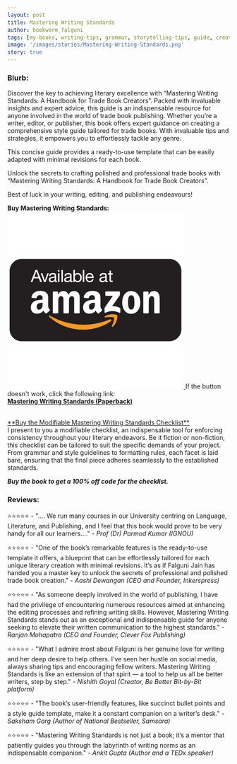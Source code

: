 ```yaml
---
layout: post
title: Mastering Writing Standards
author: bookworm_falguni
tags: [my-books, writing-tips, grammar, storytelling-tips, guide, creative-writing]
image: '/images/stories/Mastering-Writing-Standards.png'
story: true
---
```

### **Blurb:**

Discover the key to achieving literary excellence with “Mastering Writing Standards: A Handbook for Trade Book Creators”. Packed with invaluable insights and expert advice, this guide is an indispensable resource for anyone involved in the world of trade book publishing. Whether you’re a writer, editor, or publisher, this book offers expert guidance on creating a comprehensive style guide tailored for trade books. With invaluable tips and strategies, it empowers you to effortlessly tackle any genre. 

This concise guide provides a ready-to-use template that can be easily adapted with minimal revisions for each book. 

Unlock the secrets to crafting polished and professional trade books with “Mastering Writing Standards: A Handbook for Trade Book Creators”.

Best of luck in your writing, editing, and publishing endeavours!

**Buy Mastering Writing Standards:** <a target="_blank" href="https://amzn.to/4135dLu">
    <img src="/images/common/amazon-common.png" class="amazon-btn">
</a>
If the button doesn't work, click the following link: 
<br>
<a href="https://www.amazon.in/dp/8119455371/">**Mastering Writing Standards (Paperback)**</a>

<br>
<a href="https://topmate.io/falguni_jain/509602">**Buy the Modifiable Mastering Writing Standards Checklist**</a>
<br>
I present to you a modifiable checklist, an indispensable tool for enforcing consistency throughout your literary endeavors. Be it fiction or non-fiction, this checklist can be tailored to suit the specific demands of your project. From grammar and style guidelines to formatting rules, each facet is laid bare, ensuring that the final piece adheres seamlessly to the established standards.

***Buy the book to get a 100% off code for the checklist.***

### **Reviews:**

⭐⭐⭐⭐⭐ - ".... We run many courses in our University centring on Language, Literature, and Publishing, and I feel that this book would prove to be very handy for all our learners...." - *Prof (Dr) Parmod Kumar (IGNOU)*

⭐⭐⭐⭐⭐ - "One of the book’s remarkable features is the ready-to-use template it offers, a blueprint that can be effortlessly tailored for each unique literary creation with minimal revisions. It’s as if Falguni Jain has handed you a master key to unlock the secrets of professional and polished trade book creation." - *Aashi Dewangan (CEO and Founder, Inkerspress)*

⭐⭐⭐⭐⭐ - "As someone deeply involved in the world of publishing, I have had the privilege of encountering numerous resources aimed at enhancing the editing processes and refining writing skills. However, Mastering Writing Standards stands out as an exceptional and indispensable guide for anyone seeking to elevate their written communication to the highest standards." - *Ranjan Mohapatra (CEO and Founder, Clever Fox Publishing)*

⭐⭐⭐⭐⭐ - "What I admire most about Falguni is her genuine love for writing and her deep desire to help others. I’ve seen her hustle on social media, always sharing tips and encouraging fellow writers. Mastering Writing Standards is like an extension of that spirit — a tool to help us all be better writers, step by step." - *Nishith Goyal (Creator, Be Better Bit-by-Bit platform)*

⭐⭐⭐⭐⭐ - "The book’s user-friendly features, like succinct bullet points and a style guide template, make it a constant companion on a writer’s desk." - *Saksham Garg
(Author of National Bestseller, Samsara)*

⭐⭐⭐⭐⭐ - "Mastering Writing Standards is not just a book; it’s a mentor that patiently guides you through the labyrinth of writing norms as an indispensable companion." - *Ankit Gupta (Author and a TEDx speaker)*
